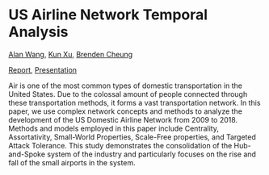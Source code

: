 # US Airline Network Temporal Analysis

[Alan Wang](https://github.com/alanwmy00), [Kun Xu](), [Brenden Cheung](https://github.com/cheungbrenden)

[Report](https://github.com/cheungbrenden/math168project/blob/main/Report/US%20Domestic%20Airline%20Network%20Temporal%20Analysis.pdf), [Presentation](https://docs.google.com/presentation/d/16Y9eYwcbuMGsgm9yinTWseVvYD7hgsvm/edit?usp=sharing&ouid=105910326852880295992&rtpof=true&sd=true)

Air is one of the most common types of domestic transportation in the United States. Due to the colossal amount of people connected through these transportation methods, it forms a vast transportation network. In this paper, we use complex network concepts and methods to analyze the development of the US Domestic Airline Network from 2009 to 2018. Methods and models employed in this paper include Centrality, Assortativity, Small-World Properties, Scale-Free properties, and Targeted Attack Tolerance. This study demonstrates the consolidation of the Hub-and-Spoke system of the industry and particularly focuses on the rise and fall of the small airports in the system.
